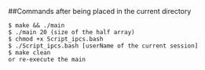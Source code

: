##Commands after being placed in the current directory
```
$ make && ./main
$ ./main 20 (size of the half array)
$ chmod +x Script_ipcs.bash
$ ./Script_ipcs.bash [userName of the current session]
$ make clean
or re-execute the main

```
